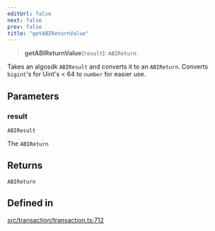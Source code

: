 ```yaml
---
editUrl: false
next: false
prev: false
title: "getABIReturnValue"
---
```


> **getABIReturnValue**(`result`): `ABIReturn`

Takes an algosdk `ABIResult` and converts it to an `ABIReturn`.
Converts `bigint`'s for Uint's < 64 to `number` for easier use.

## Parameters

### result

`ABIResult`

The `ABIReturn`

## Returns

`ABIReturn`

## Defined in

[src/transaction/transaction.ts:712](https://github.com/algorandfoundation/algokit-utils-ts/blob/87156fe9637eca52c0bc9e840c5804088cb40974/src/transaction/transaction.ts#L712)
